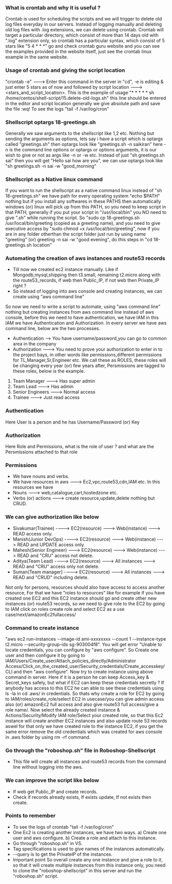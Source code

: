 ### What is crontab and why it is useful ?
Crontab is used for scheduling the scripts and we will trigger to delete old log files everyday in our servers. Instead of logging manually and deleting old log files with .log extensions, we can delete using crontab. Crontab will target a particular directory, which consist of more than 14 days old with ".log" extension only, so crontab has a particular syntax, which consist of 5 stars like "5 4 * * *" go and check crontab guru website and you can see the examples provided in the website itself, just see the crontab 
linux example in the same website.

### Usage of crontab and giving the script location
"crontab -e" ---> Enter this command in the server in "cd", -e is editing & just enter 5 stars as of now and followed by script location ---> <stars_and_script_location>. This is the example of usage "* * * * * sh /home/centos/shell-script/15.delete-old-logs.sh" this line should be entered in the editor and script location generally we give absolute path and save the file :wq! To see the logs "tail -f /var/log/cron"  

### Shellscript optargs 18-greetings.sh
Generally we saw arguments to the shellscript like $1,$2 etc. Nothing but sending the arguments as options, lets say i have a script which is optargs called "greetings.sh" then optargs look like "greetings.sh -n saikiran" here -n is the command line options or optargs or options arguments, it is our wish to give or not as args like -n <name> or -w <wishes> etc. Instead of just "sh greetings.sh sai" then you will get "Hello sai how are you", we can use optargs look like "sh greetings.sh -n sai -w "good_morning"

### Shellscript as a Native linux command
If you want to run the shellscript as a native command linux instead of "sh 18-greetings.sh" we have path for every operating system "echo $PATH" nothing but if you install any softwares in these PATHS then automatically windows (or) linux will pick up from this PATH, so you need to keep script in that PATH, generally if you put your script in "/usr/local/bin" you NO need to give ".sh" while running the script. So "sudo cp 18-greetings.sh /usr/local/bin/greeting (copied as a greeting name), and you need to give executive access by "sudo chmod +x /usr/local/bin/greeting", now if you are in any folder otherthan the script folder just run by using name "greeting" (or) greeting -n sai -w "good evening", do this steps in "cd 18-greetings.sh location"

### Automating the creation of aws instances and route53 records
- Till now we created ec2 instance manually. Like if Mongodb,mysql,shipping then t3.small, remaining t2.micro
  along with the route53_records, if web then Public_IP, if not web then Private_IP right ?
- So instead of logging into aws console and creating instances, we can create using "aws command line"

So now we need to write a script to automate, using "aws command line" nothing but creating instances from aws command line instead of aws console, before this we need to have authentication, we have IAM in this IAM we have Authentication and Authorization. In every server we have aws command line, below are the two processes.

- Authentication --> You have username/password,you can go to common area in the company
- Authorization ---> You need to prove your authorization to enter in to the project bays, in other words like
  permissions,different permissions for TL,Manager,Sr,Engineer etc. We call these as ROLES, these roles will be
  changing every year (or) few years after, Persmissions are tagged to these roles, below is the example.

1. Team Manager ---> Has super admin
2. Team Lead ---> Has admin
3. Senior Engineers ---> Normal access
4. Trainee ---> Just read access 

### Authentication 
Here User is a person and he has Username/Password (or) Key

### Authorization
Here Role and Permissions, what is the role of user ? and what are the Persmissions attached to that role

### Permissions
- We have nouns and verbs.
- We have resources in aws ---> Ec2,vpc,route53,cdn,IAM etc. In this resources we have
- Nouns ---> web,catalogue,cart,hostedzone etc.
- Verbs (or) actions ---> create resource,update,delete nothing but CRUD.

### We can give authorization like below
- Sivakumar(Trainee) ----> EC2(resource) ---> Web(instance) ---> READ access only.
- Manish(Junior DevOps) ----> EC2(resource) ---> Web(instance) ---> READ and UPDATE access only.
- Mahesh(Senior Engineer) ---> EC2(resource) ---> Web(instance) ---> READ and "CRU" access not delete.
- Aditya(Team Lead) ----> EC2(resource) ---> All instances ---> READ and "CRU" access only not delete.
- Suman(Team manager) ----> EC2(resource) ---> All instances ---> READ and "CRUD" including delete.

Not only for persons, resources should also have access to access another resource, For that we have "roles to resources" like for example if you have created one EC2 and this EC2 instance should go and create other new instances (or) route53 records, so we need to give role to the EC2 by going to IAM click on roles create role and select EC2 as a use case/next/amazonEc2fullaccess/

### Command to create instance 
"aws ec2 run-instances --image-id ami-xxxxxxxx --count 1 --instance-type t2.micro --security-group-ids sg-903004f8". You will get error "Unable to locate credentials, you can configure by "aws configure". So Create one user and then configure it by going to IAM/Users/Create_user/Attach_policies_directly/Administrator
Access/Click_on_the_created_user/Security_credentials/Create_accesskey/CLI and then "aws configure". Now try to create instance using above command in server. Here if it is a person he can keep Access_key & Secret_keys safely, but what if EC2 can keep these credentials secretly ? If anybody has access to this EC2 he can able to see these credentials using ls -la in cd .aws/ in credentials. So thats why create a role for EC2 by going to IAM/roles/create_role/select EC2 in usecase/you can give admin access also (or) amazonEc2 full access and also give route53 full access/give a role name/. Now select the already created instance & Actions/Security/Modify IAM role/Select your created role, so that this Ec2 instance will create another EC2 instances and also update route 53 records aswel for that only we have created role to the instance EC2, if you get the same error remove the old credentials which was created for aws console in .aws folder by using rm -rf command.

### Go through the "roboshop.sh" file in Roboshop-Shellscript
- This file will create all instances and route53 records from the command line without logging into the aws.

### We can improve the script like below
- If web get Public_IP and create records.
- Check if records already exists, If exists update, If not exists then create.

### Points to remember
- To see the logs of crontab "tail -f /var/log/cron" 
- One Ec2 is creating another instances, we have two ways. a) Create one user and aws configure. b) Create a
  role and attach to this instance.
- Go through "roboshop.sh" in VS.
- Tag specifications is used to give names of the instances automatically.
- --query is to get the PrivateIP of the instances.
- Important point So overall create any one instance and give a role to it, so that it will create multiple
  instances from this instance only, you need to clone the "roboshop-shellscript" in this server and run the
  "roboshop.sh" script.
